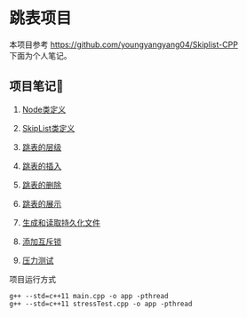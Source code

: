 # 跳表项目
本项目参考 https://github.com/youngyangyang04/Skiplist-CPP \
下面为个人笔记。
## 项目笔记🙂
1. [Node类定义](https://github.com/pengfeiyan-sustech/SkipList/blob/master/%E9%A1%B9%E7%9B%AE%E8%AE%B2%E8%A7%A3/1.Node%E7%B1%BB%E5%AE%9A%E4%B9%89.md#%E8%B7%B3%E8%A1%A8%E7%9A%84%E5%AE%9A%E4%B9%89)

2. [SkipList类定义](https://github.com/pengfeiyan-sustech/SkipList/blob/master/%E9%A1%B9%E7%9B%AE%E8%AE%B2%E8%A7%A3/2.SkipList%E7%B1%BB%E5%AE%9A%E4%B9%89.md#skiplist%E7%B1%BB%E5%AE%9A%E4%B9%89)

3. [跳表的层级](https://github.com/pengfeiyan-sustech/SkipList/blob/master/%E9%A1%B9%E7%9B%AE%E8%AE%B2%E8%A7%A3/3.%E8%B7%B3%E8%A1%A8%E7%9A%84%E5%B1%82%E7%BA%A7.md#%E8%B7%B3%E8%A1%A8%E7%9A%84%E5%B1%82%E7%BA%A7)

4. [跳表的插入](https://github.com/pengfeiyan-sustech/SkipList/blob/master/%E9%A1%B9%E7%9B%AE%E8%AE%B2%E8%A7%A3/4.%E8%B7%B3%E8%A1%A8%E7%9A%84%E6%8F%92%E5%85%A5.md#%E8%B7%B3%E8%A1%A8%E7%9A%84%E6%8F%92%E5%85%A5)

5. [跳表的删除](https://github.com/pengfeiyan-sustech/SkipList/blob/master/%E9%A1%B9%E7%9B%AE%E8%AE%B2%E8%A7%A3/5.%E8%B7%B3%E8%A1%A8%E7%9A%84%E5%88%A0%E9%99%A4.md#%E8%B7%B3%E8%A1%A8%E7%9A%84%E5%88%A0%E9%99%A4)

6. [跳表的展示](https://github.com/pengfeiyan-sustech/SkipList/blob/master/%E9%A1%B9%E7%9B%AE%E8%AE%B2%E8%A7%A3/6.%E8%B7%B3%E8%A1%A8%E7%9A%84%E5%B1%95%E7%A4%BA.md#%E8%B7%B3%E8%A1%A8%E7%9A%84%E5%B1%95%E7%A4%BA)

7. [生成和读取持久化文件](https://github.com/pengfeiyan-sustech/SkipList/blob/master/%E9%A1%B9%E7%9B%AE%E8%AE%B2%E8%A7%A3/7.%E7%94%9F%E6%88%90%E5%92%8C%E8%AF%BB%E5%8F%96%E6%8C%81%E4%B9%85%E5%8C%96%E6%96%87%E4%BB%B6.md#%E7%94%9F%E6%88%90%E5%92%8C%E8%AF%BB%E5%8F%96%E6%8C%81%E4%B9%85%E5%8C%96%E6%96%87%E4%BB%B6)

8. [添加互斥锁](https://github.com/pengfeiyan-sustech/SkipList/blob/master/%E9%A1%B9%E7%9B%AE%E8%AE%B2%E8%A7%A3/8.%E6%B7%BB%E5%8A%A0%E4%BA%92%E6%96%A5%E9%94%81.md#%E6%B7%BB%E5%8A%A0%E4%BA%92%E6%96%A5%E9%94%81)

9. [压力测试](https://github.com/pengfeiyan-sustech/SkipList/blob/master/%E9%A1%B9%E7%9B%AE%E8%AE%B2%E8%A7%A3/9.%E5%8E%8B%E5%8A%9B%E6%B5%8B%E8%AF%95.md#%E5%8E%8B%E5%8A%9B%E6%B5%8B%E8%AF%95)

项目运行方式
```
g++ --std=c++11 main.cpp -o app -pthread
g++ --std=c++11 stressTest.cpp -o app -pthread
```